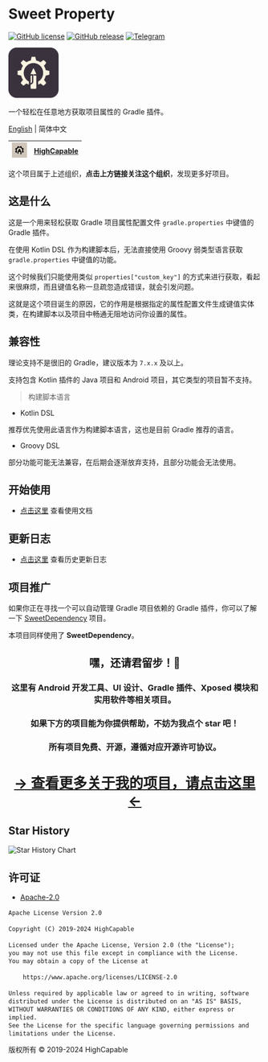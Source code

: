 # Sweet Property

[![GitHub license](https://img.shields.io/github/license/HighCapable/SweetProperty?color=blue)](https://github.com/HighCapable/SweetProperty/blob/master/LICENSE)
[![GitHub release](https://img.shields.io/github/v/release/HighCapable/SweetProperty?display_name=release&logo=github&color=green)](https://github.com/HighCapable/SweetProperty/releases)
[![Telegram](https://img.shields.io/badge/discussion-Telegram-blue.svg?logo=telegram)](https://t.me/HighCapable_Dev)

<img src="img-src/icon.png" width = "100" height = "100" alt="LOGO"/>

一个轻松在任意地方获取项目属性的 Gradle 插件。

[English](README.md) | 简体中文

| <img src="https://github.com/HighCapable/.github/blob/main/img-src/logo.jpg?raw=true" width = "30" height = "30" alt="LOGO"/> | [HighCapable](https://github.com/HighCapable) |
|-------------------------------------------------------------------------------------------------------------------------------|-----------------------------------------------|

这个项目属于上述组织，**点击上方链接关注这个组织**，发现更多好项目。

## 这是什么

这是一个用来轻松获取 Gradle 项目属性配置文件 `gradle.properties` 中键值的 Gradle 插件。

在使用 Kotlin DSL 作为构建脚本后，无法直接使用 Groovy 弱类型语言获取 `gradle.properties` 中键值的功能。

这个时候我们只能使用类似 `properties["custom_key"]` 的方式来进行获取，看起来很麻烦，而且键值名称一旦疏忽造成错误，就会引发问题。

这就是这个项目诞生的原因，它的作用是根据指定的属性配置文件生成键值实体类，在构建脚本以及项目中畅通无阻地访问你设置的属性。

## 兼容性

理论支持不是很旧的 Gradle，建议版本为 `7.x.x` 及以上。

支持包含 Kotlin 插件的 Java 项目和 Android 项目，其它类型的项目暂不支持。

> 构建脚本语言

- Kotlin DSL

推荐优先使用此语言作为构建脚本语言，这也是目前 Gradle 推荐的语言。

- Groovy DSL

部分功能可能无法兼容，在后期会逐渐放弃支持，且部分功能会无法使用。

## 开始使用

- [点击这里](docs/guide-zh-CN.md) 查看使用文档

## 更新日志

- [点击这里](docs/changelog-zh-CN.md) 查看历史更新日志

## 项目推广

如果你正在寻找一个可以自动管理 Gradle 项目依赖的 Gradle 插件，你可以了解一下 [SweetDependency](https://github.com/HighCapable/SweetDependency) 项目。

本项目同样使用了 **SweetDependency**。

<!--suppress HtmlDeprecatedAttribute -->
<div align="center">
    <h2>嘿，还请君留步！👋</h2>
    <h3>这里有 Android 开发工具、UI 设计、Gradle 插件、Xposed 模块和实用软件等相关项目。</h3>
    <h3>如果下方的项目能为你提供帮助，不妨为我点个 star 吧！</h3>
    <h3>所有项目免费、开源，遵循对应开源许可协议。</h3>
    <h1><a href="https://github.com/fankes/fankes/blob/main/project-promote/README-zh-CN.md">→ 查看更多关于我的项目，请点击这里 ←</a></h1>
</div>

## Star History

![Star History Chart](https://api.star-history.com/svg?repos=HighCapable/SweetProperty&type=Date)

## 许可证

- [Apache-2.0](https://www.apache.org/licenses/LICENSE-2.0)

```
Apache License Version 2.0

Copyright (C) 2019-2024 HighCapable

Licensed under the Apache License, Version 2.0 (the "License");
you may not use this file except in compliance with the License.
You may obtain a copy of the License at

    https://www.apache.org/licenses/LICENSE-2.0

Unless required by applicable law or agreed to in writing, software
distributed under the License is distributed on an "AS IS" BASIS,
WITHOUT WARRANTIES OR CONDITIONS OF ANY KIND, either express or implied.
See the License for the specific language governing permissions and
limitations under the License.
```

版权所有 © 2019-2024 HighCapable